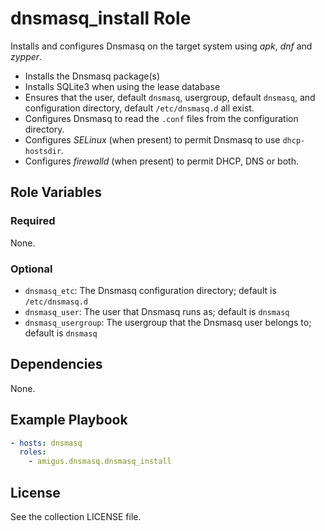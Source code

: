 # dnsmasq_install Role

Installs and configures Dnsmasq on the target system using _apk_, _dnf_ and _zypper_.

- Installs the Dnsmasq package(s)
- Installs SQLite3 when using the lease database
- Ensures that the user, default `dnsmasq`,
  usergroup, default `dnsmasq`,
  and configuration directory, default `/etc/dnsmasq.d` all exist.
- Configures Dnsmasq to read the `.conf` files from the configuration directory.
- Configures _SELinux_ (when present) to permit Dnsmasq to use `dhcp-hostsdir`.
- Configures _firewalld_ (when present) to permit DHCP, DNS or both.

## Role Variables

### Required

None.

### Optional

- `dnsmasq_etc`: The Dnsmasq configuration directory;
  default is `/etc/dnsmasq.d`
- `dnsmasq_user`: The user that Dnsmasq runs as;
  default is `dnsmasq`
- `dnsmasq_usergroup`: The usergroup that the Dnsmasq user belongs to;
  default is `dnsmasq`

## Dependencies

None.

## Example Playbook

```yaml
- hosts: dnsmasq
  roles:
    - amigus.dnsmasq.dnsmasq_install
```

## License

See the collection LICENSE file.
